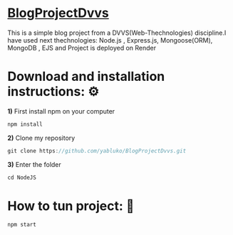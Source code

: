 # [BlogProjectDvvs](https://blogproject-jklu.onrender.com)


This is a simple blog project from a DVVS(Web-Thechnologies) discipline.I have used next thechnologies: Node.js , Express.js, Mongoose(ORM), MongoDB , EJS and Project is deployed on Render


# Download and installation instructions: ⚙️

__1)__ First install npm on your computer
``` javascript
npm install

```

__2)__ Clone my repository
```javascript
git clone https://github.com/yabluko/BlogProjectDvvs.git
```
__3)__ Enter the folder
```javascript
cd NodeJS
```

# How to tun project: 🚀

```javascript 
npm start
```

